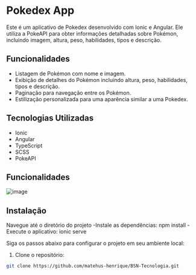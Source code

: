 # Pokedex App

Este é um aplicativo de Pokedex desenvolvido com Ionic e Angular. Ele utiliza a PokeAPI para obter informações detalhadas sobre Pokémon, incluindo imagem, altura, peso, habilidades, tipos e descrição.

## Funcionalidades

- Listagem de Pokémon com nome e imagem.
- Exibição de detalhes do Pokémon incluindo altura, peso, habilidades, tipos e descrição.
- Paginação para navegação entre os Pokémon.
- Estilização personalizada para uma aparência similar a uma Pokedex.

## Tecnologias Utilizadas

- Ionic
- Angular
- TypeScript
- SCSS
- PokeAPI
  

## Funcionalidades

![image](https://github.com/matehus-henrique/BSN-Tecnologia/assets/53536966/82a66603-9d96-471b-823c-d477a1655198)


## Instalação

 Navegue até o diretório do projeto
-Instale as dependências: npm install
-Execute o aplicativo: ionic serve

Siga os passos abaixo para configurar o projeto em seu ambiente local:

1. Clone o repositório:

```bash
git clone https://github.com/matehus-henrique/BSN-Tecnologia.git






